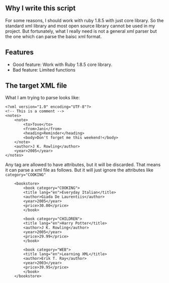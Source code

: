 ## Why I write this script
For some reasons, I should work with ruby 1.8.5 with just core library. So the standard xml library and most open source library cannot be used in my project. But fortunately, what I really need is not a general xml parser but the one which can parse the baisc xml format.


## Features

- Good feature: Work with Ruby 1.8.5 core library.
- Bad feature: Limited functions

## The target XML file

What I am trying to parse looks like:

	<?xml version="1.0" encoding="UTF-8"?>
	<!-- This is a comment -->
	<notes>
		<note>
			<to>Tove</to>
			<from>Jani</from>
			<heading>Reminder</heading>
			<body>Don't forget me this weekend!</body>
		</note>
		<author>J K. Rowling</author>
    	<year>2005</year>
	</notes>
  
Any tag are allowed to have attributes, but it will be discarded. That means it can parse a xml file as follows. But it will just ignore the attributes like 	<code>category="COOKING"</code>

	
		<bookstore>
  			<book category="COOKING">
    		<title lang="en">Everyday Italian</title>
    		<author>Giada De Laurentiis</author>
    		<year>2005</year>
    		<price>30.00</price>
  			</book>
  		
  			<book category="CHILDREN">
    		<title lang="en">Harry Potter</title>
    		<author>J K. Rowling</author>
    		<year>2005</year>
    		<price>29.99</price>
  			</book>
  		
  			<book category="WEB">
    		<title lang="en">Learning XML</title>
    		<author>Erik T. Ray</author>
    		<year>2003</year>
    		<price>39.95</price>
  			</book>
		</bookstore>


 
